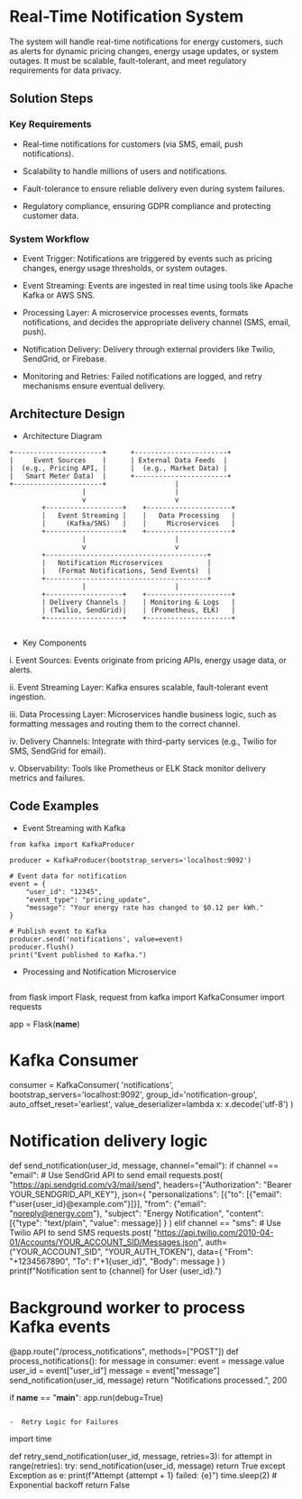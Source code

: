 # Real-Time Notification System

The system will handle real-time notifications for energy customers, such as alerts for dynamic pricing changes, energy usage updates, or system outages. It must be scalable, fault-tolerant, and meet regulatory requirements for data privacy.

## Solution Steps

 ### Key Requirements

- Real-time notifications for customers (via SMS, email, push notifications).

- Scalability to handle millions of users and notifications.

- Fault-tolerance to ensure reliable delivery even during system failures.

- Regulatory compliance, ensuring GDPR compliance and protecting customer data.

### System Workflow

- Event Trigger: Notifications are triggered by events such as pricing changes, energy usage thresholds, or system outages.

- Event Streaming: Events are ingested in real time using tools like Apache Kafka or AWS SNS.

- Processing Layer: A microservice processes events, formats notifications, and decides the appropriate delivery channel (SMS, email, push).

- Notification Delivery: Delivery through external providers like Twilio, SendGrid, or Firebase.

- Monitoring and Retries: Failed notifications are logged, and retry mechanisms ensure eventual delivery.

## Architecture Design

- Architecture Diagram

```
+----------------------+      +-----------------------+
|     Event Sources    |      | External Data Feeds  |
|  (e.g., Pricing API, |      |  (e.g., Market Data) |
|   Smart Meter Data)  |      +-----------------------+
+----------------------+                 |
                  |                      |
                  v                      v
        +-------------------+    +---------------------+
        |   Event Streaming |    |   Data Processing   |
        |     (Kafka/SNS)   |    |     Microservices   |
        +-------------------+    +---------------------+
                  |                      |
                  v                      v
        +----------------------------------------+
        |   Notification Microservices           |
        |   (Format Notifications, Send Events)  |
        +----------------------------------------+
                  |                      |
        +-------------------+    +---------------------+
        | Delivery Channels |    | Monitoring & Logs   |
        | (Twilio, SendGrid)|    | (Prometheus, ELK)   |
        +-------------------+    +---------------------+


```
- Key Components

i. Event Sources: Events originate from pricing APIs, energy usage data, or alerts.

ii. Event Streaming Layer: Kafka ensures scalable, fault-tolerant event ingestion.

iii. Data Processing Layer: Microservices handle business logic, such as formatting messages and routing them to the correct channel.

iv. Delivery Channels: Integrate with third-party services (e.g., Twilio for SMS, SendGrid for email).

v. Observability: Tools like Prometheus or ELK Stack monitor delivery metrics and failures.


## Code Examples

- Event Streaming with Kafka

```
from kafka import KafkaProducer

producer = KafkaProducer(bootstrap_servers='localhost:9092')

# Event data for notification
event = {
    "user_id": "12345",
    "event_type": "pricing_update",
    "message": "Your energy rate has changed to $0.12 per kWh."
}

# Publish event to Kafka
producer.send('notifications', value=event)
producer.flush()
print("Event published to Kafka.")

```

- Processing and Notification Microservice

  ```
from flask import Flask, request
from kafka import KafkaConsumer
import requests

app = Flask(__name__)

# Kafka Consumer
consumer = KafkaConsumer(
    'notifications',
    bootstrap_servers='localhost:9092',
    group_id='notification-group',
    auto_offset_reset='earliest',
    value_deserializer=lambda x: x.decode('utf-8')
)

# Notification delivery logic
def send_notification(user_id, message, channel="email"):
    if channel == "email":
        # Use SendGrid API to send email
        requests.post(
            "https://api.sendgrid.com/v3/mail/send",
            headers={"Authorization": "Bearer YOUR_SENDGRID_API_KEY"},
            json={
                "personalizations": [{"to": [{"email": f"user{user_id}@example.com"}]}],
                "from": {"email": "noreply@energy.com"},
                "subject": "Energy Notification",
                "content": [{"type": "text/plain", "value": message}]
            }
        )
    elif channel == "sms":
        # Use Twilio API to send SMS
        requests.post(
            "https://api.twilio.com/2010-04-01/Accounts/YOUR_ACCOUNT_SID/Messages.json",
            auth=("YOUR_ACCOUNT_SID", "YOUR_AUTH_TOKEN"),
            data={
                "From": "+1234567890",
                "To": f"+1{user_id}",
                "Body": message
            }
        )
    print(f"Notification sent to {channel} for User {user_id}.")

# Background worker to process Kafka events
@app.route("/process_notifications", methods=["POST"])
def process_notifications():
    for message in consumer:
        event = message.value
        user_id = event["user_id"]
        message = event["message"]
        send_notification(user_id, message)
    return "Notifications processed.", 200

if __name__ == "__main__":
    app.run(debug=True)


  ```

-  Retry Logic for Failures

```
import time

def retry_send_notification(user_id, message, retries=3):
    for attempt in range(retries):
        try:
            send_notification(user_id, message)
            return True
        except Exception as e:
            print(f"Attempt {attempt + 1} failed: {e}")
            time.sleep(2)  # Exponential backoff
    return False

```
